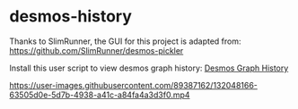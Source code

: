 # desmos-history
Thanks to SlimRunner, the GUI for this project is adapted from: https://github.com/SlimRunner/desmos-pickler

Install this user script to view desmos graph history: [Desmos Graph History](https://github.com/MathEnthusiast314/desmos-history/blob/main/history-from-hashtag.user.js)

https://user-images.githubusercontent.com/89387162/132048166-63505d0e-5d7b-4938-a41c-a84fa4a3d3f0.mp4

